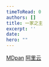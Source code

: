 ```yaml
---
timeToRead: 0
authors: []
title: 一家之主
excerpt: ''
date: 
hero: ""
---
```

[MDpan](https://mdpan.tk/%E4%B8%80%E5%AE%B6%E4%B9%8B%E4%B8%BB/)
[阿里云](https://www.aliyundrive.com/s/izx2WC2FoLB)
